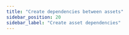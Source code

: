 ```yaml
---
title: "Create dependencies between assets"
sidebar_position: 20
sidebar_label: "Create asset dependencies"
---
```

